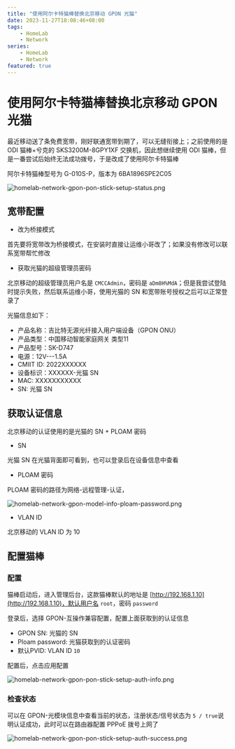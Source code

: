 ```yaml
---
title: "使用阿尔卡特猫棒替换北京移动 GPON 光猫"
date: 2023-11-27T18:08:46+08:00
tags: 
    - HomeLab
    - Network
series: 
    - HomeLab
    - Network
featured: true
---
```


# 使用阿尔卡特猫棒替换北京移动 GPON 光猫

最近移动送了条免费宽带，刚好联通宽带到期了，可以无缝衔接上；之前使用的是 ODI 猫棒+兮克的 SKS3200M-8GPY1XF 交换机，因此想继续使用 ODI 猫棒，但是一番尝试后始终无法成功拨号，于是改成了使用阿尔卡特猫棒

阿尔卡特猫棒型号为 G-010S-P，版本为 6BA1896SPE2C05

![homelab-network-gpon-pon-stick-setup-status.png](https://hellowoodes.oss-cn-beijing.aliyuncs.com/picture/homelab-network-gpon-pon-stick-setup-status.png)

## 宽带配置

- 改为桥接模式

首先要将宽带改为桥接模式，在安装时直接让运维小哥改了；如果没有修改可以联系宽带帮忙修改

- 获取光猫的超级管理员密码

北京移动的超级管理员用户名是 `CMCCAdmin`，密码是 `aDm8H%MdA`；但是我尝试登陆时提示失败，然后联系运维小哥，使用光猫的 SN 和宽带账号授权之后可以正常登录了

光猫信息如下：

- 产品名称：吉比特无源光纤接入用户端设备（GPON ONU）
- 产品类型：中国移动智能家庭网关 类型11
- 产品型号：SK-D747 
- 电源：12V---1.5A
- CMIIT ID: 2022XXXXXX
- 设备标识：XXXXXX-光猫 SN 
- MAC: XXXXXXXXXXX
- SN: 光猫 SN

## 获取认证信息

北京移动的认证使用的是光猫的 SN + PLOAM 密码

- SN 

光猫 SN 在光猫背面即可看到，也可以登录后在设备信息中查看

- PLOAM 密码

PLOAM 密码的路径为网络-远程管理-认证，

![homelab-network-gpon-model-info-ploam-password.png](https://hellowoodes.oss-cn-beijing.aliyuncs.com/picture/homelab-network-gpon-model-info-ploam-password.png)

- VLAN ID

北京移动的 VLAN ID 为 10

## 配置猫棒


### 配置

猫棒启动后，进入管理后台，这款猫棒默认的地址是 [http://192.168.1.10](http://192.168.1.10)，默认用户名 `root`，密码 `password`

登录后，选择 GPON-互操作兼容配置，配置上面获取到的认证信息
- GPON SN: 光猫的 SN 
- Ploam password: 光猫获取到的认证密码
- 默认PVID:  VLAN ID `10`

配置后，点击应用配置

![homelab-network-gpon-pon-stick-setup-auth-info.png](https://hellowoodes.oss-cn-beijing.aliyuncs.com/picture/homelab-network-gpon-pon-stick-setup-auth-info.png)

### 检查状态

可以在 GPON-光模块信息中查看当前的状态，注册状态/信号状态为 `5 / true`说明认证成功，此时可以在路由器配置 PPPoE 拨号上网了

![homelab-network-gpon-pon-stick-setup-auth-success.png](https://hellowoodes.oss-cn-beijing.aliyuncs.com/picture/homelab-network-gpon-pon-stick-setup-auth-success.png)

